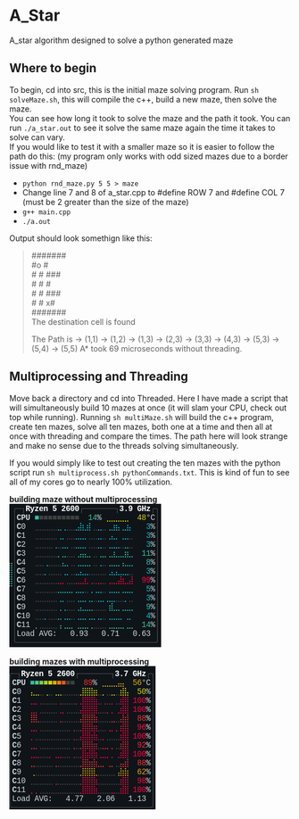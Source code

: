 # A_Star
A_star algorithm designed to solve a python generated maze

## Where to begin
To begin, cd into src, this is the initial maze solving program. Run `sh solveMaze.sh`, this will compile the c++, build a new maze, then solve the maze.  
You can see how long it took to solve the maze and the path it took. You can run `./a_star.out` to see it solve the same maze again the time it takes to solve can vary.  
If you would like to test it with a smaller maze so it is easier to follow the path do this: (my program only works with odd sized mazes due to a border issue with rnd_maze)  

 - `python rnd_maze.py 5 5 > maze`  
 - Change line 7 and 8 of a_star.cpp to #define ROW 7 and #define COL 7 (must be 2 greater than the size of the maze)  
 - `g++ main.cpp`
 - `./a.out`

Output should look somethign like this:

> \#\#\#\#\#\#\#  
> \#o    \#  
> \# \# \#\#\#  
> \# \#   \#  
> \# \# \#\#\#  
> \# \#  x\#  
> \#\#\#\#\#\#\#  
> The destination cell is found
> 
> The Path is -> (1,1) -> (1,2) -> (1,3) -> (2,3) -> (3,3) -> (4,3) -> (5,3) -> (5,4) -> (5,5) 
> A* took 69 microseconds without threading.  


## Multiprocessing and Threading
Move back a directory and cd into Threaded. Here I have made a script that will simultaneously build 10 mazes at once (it will slam your CPU, check out top while running).  Running `sh multiMaze.sh` will build the c++ program, create ten mazes, solve all ten mazes, both one at a time and then all at once with threading and compare the times. The path here will look strange and make no sense due to the threads solving simultaneously.  

If you would simply like to test out creating the ten mazes with the python script run `sh multiprocess.sh pythonCommands.txt`. This is kind of fun to see all of my cores go to nearly 100% utilization.  

**building maze without multiprocessing**  
![no multiprocessing](.images/no_multi.png)  

**building mazes with multiprocessing**  
![with multiprocessing](.images/multi.png)  
